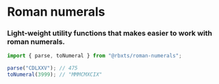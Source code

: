 # Roman numerals
### Light-weight utility functions that makes easier to work with roman numerals.

```js
import { parse, toNumeral } from "@rbxts/roman-numerals";

parse("CDLXXV"); // 475
toNumeral(3999); // "MMMCMXCIX"
```
